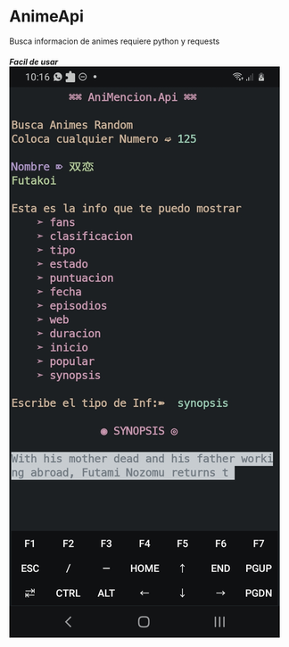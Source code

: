 # AnimeApi
Busca informacion de animes 
requiere python y requests

<h5>
Facil de usar
<img src="Screenshot_20220729-101620_Termux.jpg">
</h5>
